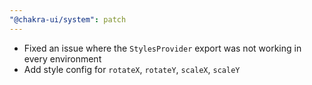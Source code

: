```yaml
---
"@chakra-ui/system": patch
---
```


- Fixed an issue where the `StylesProvider` export was not working in every
  environment
- Add style config for `rotateX`, `rotateY`, `scaleX`, `scaleY`
